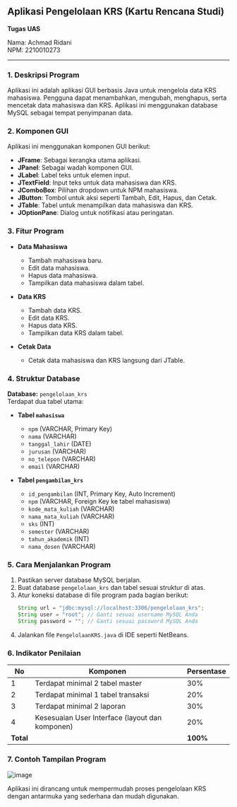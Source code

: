 
## Aplikasi Pengelolaan KRS (Kartu Rencana Studi)

**Tugas UAS**

Nama: Achmad Ridani  
NPM: 2210010273

---

### 1. Deskripsi Program

Aplikasi ini adalah aplikasi GUI berbasis Java untuk mengelola data KRS mahasiswa. Pengguna dapat menambahkan, mengubah, menghapus, serta mencetak data mahasiswa dan KRS. Aplikasi ini menggunakan database MySQL sebagai tempat penyimpanan data.

### 2. Komponen GUI

Aplikasi ini menggunakan komponen GUI berikut:

- **JFrame**: Sebagai kerangka utama aplikasi.
- **JPanel**: Sebagai wadah komponen GUI.
- **JLabel**: Label teks untuk elemen input.
- **JTextField**: Input teks untuk data mahasiswa dan KRS.
- **JComboBox**: Pilihan dropdown untuk NPM mahasiswa.
- **JButton**: Tombol untuk aksi seperti Tambah, Edit, Hapus, dan Cetak.
- **JTable**: Tabel untuk menampilkan data mahasiswa dan KRS.
- **JOptionPane**: Dialog untuk notifikasi atau peringatan.

### 3. Fitur Program

- **Data Mahasiswa**
  - Tambah mahasiswa baru.
  - Edit data mahasiswa.
  - Hapus data mahasiswa.
  - Tampilkan data mahasiswa dalam tabel.

- **Data KRS**
  - Tambah data KRS.
  - Edit data KRS.
  - Hapus data KRS.
  - Tampilkan data KRS dalam tabel.

- **Cetak Data**
  - Cetak data mahasiswa dan KRS langsung dari JTable.

### 4. Struktur Database

**Database:** `pengelolaan_krs`  
Terdapat dua tabel utama:

- **Tabel `mahasiswa`**
  - `npm` (VARCHAR, Primary Key)
  - `nama` (VARCHAR)
  - `tanggal_lahir` (DATE)
  - `jurusan` (VARCHAR)
  - `no_telepon` (VARCHAR)
  - `email` (VARCHAR)

- **Tabel `pengambilan_krs`**
  - `id_pengambilan` (INT, Primary Key, Auto Increment)
  - `npm` (VARCHAR, Foreign Key ke tabel mahasiswa)
  - `kode_mata_kuliah` (VARCHAR)
  - `nama_mata_kuliah` (VARCHAR)
  - `sks` (INT)
  - `semester` (VARCHAR)
  - `tahun_akademik` (INT)
  - `nama_dosen` (VARCHAR)

### 5. Cara Menjalankan Program

1. Pastikan server database MySQL berjalan.
2. Buat database `pengelolaan_krs` dan tabel sesuai struktur di atas.
3. Atur koneksi database di file program pada bagian berikut:
   ```java
   String url = "jdbc:mysql://localhost:3306/pengelolaan_krs";
   String user = "root"; // Ganti sesuai username MySQL Anda
   String password = ""; // Ganti sesuai password MySQL Anda
   ```
4. Jalankan file `PengelolaanKRS.java` di IDE seperti NetBeans.

### 6. Indikator Penilaian

| No | Komponen                          | Persentase |
|----|-----------------------------------|------------|
| 1  | Terdapat minimal 2 tabel master   | 30%        |
| 2  | Terdapat minimal 1 tabel transaksi | 20%       |
| 3  | Terdapat minimal 2 laporan        | 30%        |
| 4  | Kesesuaian User Interface (layout dan komponen) | 20% |
| **Total** |                           | **100%**   |

### 7. Contoh Tampilan Program

![image](https://github.com/user-attachments/assets/94b63333-a4c1-405e-b456-c59d8ca695cb)



Aplikasi ini dirancang untuk mempermudah proses pengelolaan KRS dengan antarmuka yang sederhana dan mudah digunakan.
